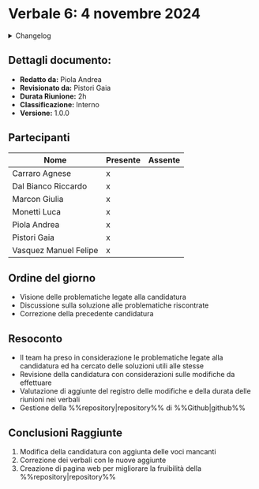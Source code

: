 
# Verbale 6: 4 novembre 2024

<details>
  <summary>Changelog</summary>

| Data       | Versione | Descrizione                 | Autore       | Data Approvazione | Approvatore  |
| ---------- | -------- | --------------------------- | ------------ | ----------------- | ------------ |
| 04/11/2024 | 1.0.0    | Prima stesura del documento | Andrea Piola | 05/11/2024        | Pistori Gaia |

</details>

## Dettagli documento:

- **Redatto da:** Piola Andrea
- **Revisionato da:** Pistori Gaia
- **Durata Riunione:** 2h
- **Classificazione:** Interno
- **Versione:** 1.0.0

## Partecipanti

| Nome                  | Presente | Assente |
| --------------------- | -------- | ------- |
| Carraro Agnese        | x        |         |
| Dal Bianco Riccardo   | x        |         |
| Marcon Giulia         | x        |         |
| Monetti Luca          | x        |         |
| Piola Andrea          | x        |         |
| Pistori Gaia          | x        |         |
| Vasquez Manuel Felipe | x        |         |

## Ordine del giorno

- Visione delle problematiche legate alla candidatura
- Discussione sulla soluzione alle problematiche riscontrate
- Correzione della precedente candidatura

## Resoconto

- Il team ha preso in considerazione le problematiche legate alla candidatura ed ha cercato delle soluzioni utili alle stesse
- Revisione della candidatura con considerazioni sulle modifiche da effettuare
- Valutazione di aggiunte del registro delle modifiche e della durata delle riunioni nei verbali
- Gestione della %%repository|repository%% di %%Github|github%%

## Conclusioni Raggiunte

1. Modifica della candidatura con aggiunta delle voci mancanti
2. Correzione dei verbali con le nuove aggiunte
3. Creazione di pagina web per migliorare la fruibilità della %%repository|repository%%
